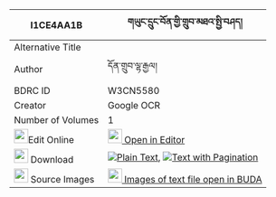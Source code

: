 |I1CE4AA1B|གཡུང་དྲུང་བོན་གྱི་གྲུབ་མཐའ་སྤྱི་བཤད། 
| --- | --- 
|Alternative Title |
|Author| དོན་གྲུབ་ལྷ་རྒྱལ།
|BDRC ID | W3CN5580
|Creator | Google OCR
|Number of Volumes| 1
|<img width="25" src="https://img.icons8.com/color/25/000000/edit-property.png">Edit Online| [<img width="25" src="https://avatars.githubusercontent.com/u/45091458?s=200&v=4"> Open in Editor](http://editor.openpecha.org/I1CE4AA1B)
|<img width="25" src="https://img.icons8.com/fluent/48/000000/download-2.png"/>  Download | [![](https://img.icons8.com/color/20/000000/txt.png)Plain Text](https://github.com/Openpecha/I1CE4AA1B/releases/download/v1/yungdrung_bon_gyi_drubta_chi_s_plain_I1CE4AA1B.zip), [![](https://img.icons8.com/color/20/000000/txt.png)Text with Pagination](https://github.com/Openpecha/I1CE4AA1B/releases/download/v1/yungdrung_bon_gyi_drubta_chi_s_pages_I1CE4AA1B.zip)
|<img width="25" src="https://img.icons8.com/plasticine/100/000000/pictures-folder.png"/>  Source Images | [<img width="25" src="https://library.bdrc.io/icons/BUDA-small.svg"> Images of text file open in BUDA](https://library.bdrc.io/show/bdr:W3CN5580)
